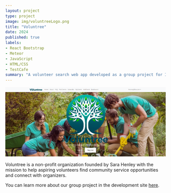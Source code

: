 ```yaml
---
layout: project
type: project
image: img/voluntreeLogo.png
title: "Voluntree"
date: 2024
published: true
labels:
- React Bootstrap
- Meteor
- JavaScript
- HTML/CSS
- TestCafe
summary: "A volunteer search web app developed as a group project for ICS 414."
---
```


<div class="text-center">
    <img class="pb-3" src="../img/voluntree-landing.png" alt="Voluntree landing page">
</div>

Voluntree is a non-profit organization founded by Sara Henley with the mission to help aspiring volunteers find community service opportunities and connect with organizers. 

You can learn more about our group project in the development site [here](https://ube-dev.github.io/).
